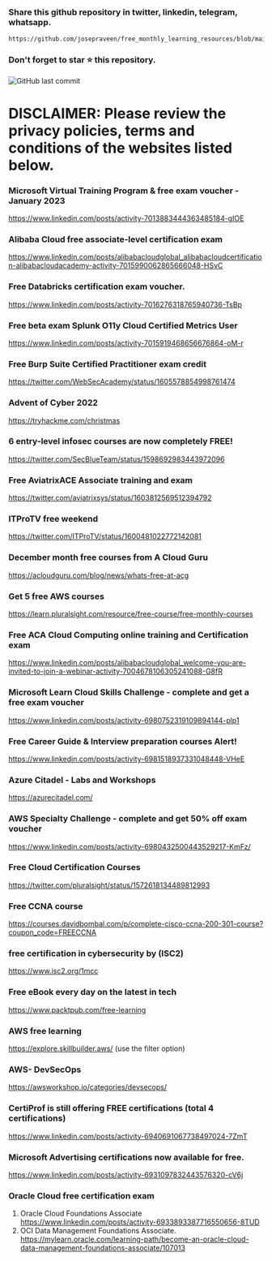 ### Share this github repository in twitter, linkedin, telegram, whatsapp. 
```
https://github.com/josepraveen/free_monthly_learning_resources/blob/main/resources/readme.md
```

### Don't forget to star ⭐ this repository. 

![GitHub last commit](https://img.shields.io/github/last-commit/josepraveen/free_monthly_learning_resources)


# DISCLAIMER: Please review the privacy policies, terms and conditions of the websites listed below.

### Microsoft Virtual Training Program & free exam voucher - January 2023
https://www.linkedin.com/posts/activity-7013883444363485184-gIOE

### Alibaba Cloud free associate-level certification exam
https://www.linkedin.com/posts/alibabacloudglobal_alibabacloudcertification-alibabacloudacademy-activity-7015990062865666048-HSvC

### Free Databricks certification exam voucher.
https://www.linkedin.com/posts/activity-7016276318765940736-TsBp

### Free beta exam Splunk O11y Cloud Certified Metrics User
https://www.linkedin.com/posts/activity-7015919468656676864-oM-r

### Free Burp Suite Certified Practitioner exam credit
https://twitter.com/WebSecAcademy/status/1605578854998761474

### Advent of Cyber 2022
https://tryhackme.com/christmas

### 6 entry-level infosec courses are now completely FREE! 
https://twitter.com/SecBlueTeam/status/1598692983443972096

### Free AviatrixACE Associate training and exam 
https://twitter.com/aviatrixsys/status/1603812569512394792

### ITProTV free weekend
https://twitter.com/ITProTV/status/1600481022772142081

### December month free courses from A Cloud Guru 
https://acloudguru.com/blog/news/whats-free-at-acg

### Get 5 free  AWS courses 
https://learn.pluralsight.com/resource/free-course/free-monthly-courses

### Free ACA Cloud Computing online training and Certification exam
https://www.linkedin.com/posts/alibabacloudglobal_welcome-you-are-invited-to-join-a-webinar-activity-7004678106305241088-G8fR
  
### Microsoft Learn Cloud Skills Challenge - complete and get a free exam voucher
https://www.linkedin.com/posts/activity-6980752319109894144-plp1
 
### Free Career Guide & Interview preparation courses Alert!
https://www.linkedin.com/posts/activity-6981518937331048448-VHeE

### Azure Citadel - Labs and Workshops
https://azurecitadel.com/

### AWS Specialty Challenge - complete and get 50% off exam voucher
https://www.linkedin.com/posts/activity-6980432500443529217-KmFz/
  
### Free Cloud Certification Courses
https://twitter.com/pluralsight/status/1572618134489812993  

### Free CCNA course 
https://courses.davidbombal.com/p/complete-cisco-ccna-200-301-course?coupon_code=FREECCNA
   
### free certification in cybersecurity by (ISC2)
https://www.isc2.org/1mcc
 
### Free eBook every day on the latest in tech 
https://www.packtpub.com/free-learning

### AWS free learning
https://explore.skillbuilder.aws/ (use the filter option)

### AWS- DevSecOps 
https://awsworkshop.io/categories/devsecops/

### CertiProf is still offering FREE certifications (total 4 certifications)
https://www.linkedin.com/posts/activity-6940691067738497024-7ZmT

### Microsoft Advertising certifications now available for free. 
https://www.linkedin.com/posts/activity-6931097832443576320-cV6j

### Oracle Cloud free certification exam 
1) Oracle Cloud Foundations Associate 
https://www.linkedin.com/posts/activity-6933893387716550656-8TUD
2) OCI Data Management Foundations Associate.
https://mylearn.oracle.com/learning-path/become-an-oracle-cloud-data-management-foundations-associate/107013
  

